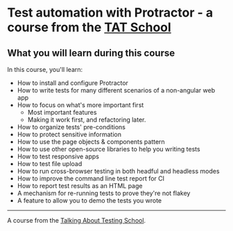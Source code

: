 # Test automation with Protractor - a course from the [TAT School](https://udemy.com/user/walmyr)

## What you will learn during this course

In this course, you'll learn:

* How to install and configure Protractor
* How to write tests for many different scenarios of a non-angular web app
* How to focus on what's more important first
  * Most important features
  * Making it work first, and refactoring later.
* How to organize tests' pre-conditions
* How to protect sensitive information
* How to use the page objects & components pattern
* How to use other open-source libraries to help you writing tests
* How to test responsive apps
* How to test file upload
* How to run cross-browser testing in both headful and headless modes
* How to improve the command line test report for CI
* How to report test results as an HTML page
* A mechanism for re-running tests to prove they're not flakey
* A feature to allow you to demo the tests you wrote

___

A course from the [Talking About Testing School](https://udemy.com/user/walmyr).
